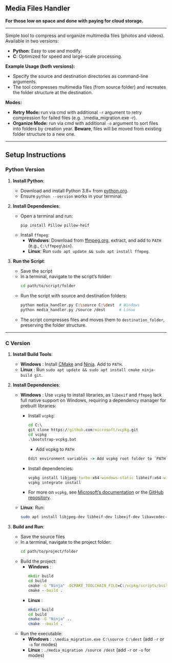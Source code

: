 ## Media Files Handler

**For those low on space and done with paying for cloud storage.** 

---

Simple tool to compress and organize multimedia files (photos and videos). Available in two versions:  
- **Python**: Easy to use and modify.  
- **C**: Optimized for speed and large-scale processing.

**Example Usage (both versions):** 

- Specify the source and destination directories as command-line arguments.  
- The tool compresses multimedia files (from source folder) and recreates the folder structure at the destination.

**Modes:** 

- **Retry Mode:** run via cmd with additional `-r` argument to retry compression for failed files (e.g. .\media_migration.exe -r).
- **Organize Mode:** run via cmd with additional `-o` argument to sort files into folders by creation year. **Beware**, files will be moved from existing folder structure to a new one. 

---

## Setup Instructions

### Python Version

1. **Install Python**:  
   - Download and install Python 3.8+ from [python.org](https://www.python.org/downloads/).  
   - Ensure `python --version` works in your terminal.

2. **Install Dependencies**:  
   - Open a terminal and run:  
     ```bash
     pip install Pillow pillow-heif
     ```  
   - Install `ffmpeg`:  
     - **Windows**: Download from [ffmpeg.org](https://ffmpeg.org/download.html), extract, and add to `PATH` (e.g., `C:\ffmpeg\bin`).  
     - **Linux**: Run `sudo apt update && sudo apt install ffmpeg`.

3. **Run the Script**:  
   - Save the script
   - In a terminal, navigate to the script’s folder:  
     ```bash
     cd path/to/script/folder
     ```  
   - Run the script with source and destination folders:  
     ```bash
     python media_handler.py C:\source C:\dest  # Windows
     python media_handler.py /source /dest      # Linux
     ```  
   - The script compresses files and moves them to `destination_folder`, preserving the folder structure.

---

### C Version

1. **Install Build Tools**:  
   - **Windows** : Install [CMake](https://cmake.org/download/) and [Ninja](https://ninja-build.org/). Add to `PATH`.  
   - **Linux** : Run `sudo apt update && sudo apt install cmake ninja-build git`.

2. **Install Dependencies**:  
   - **Windows** : Use `vcpkg` to install libraries, as `libexif` and `ffmpeg` lack full native support on Windows, requiring a dependency manager for prebuilt libraries:  
     - Install `vcpkg`:  
       ```cmd
       cd C:\
       git clone https://github.com/microsoft/vcpkg.git
       cd vcpkg
       .\bootstrap-vcpkg.bat
       ```
       - Add vcpkg to `PATH`
       ```cmd
       Edit environment variables -> Add vcpkg root folder to `PATH` (e.g. C:\vcpkg)
       ```

     - Install dependencies:  
       ```cmd
       vcpkg install libjpeg-turbo:x64-windows-static libheif:x64-windows-static libexif:x64-windows-static ffmpeg:x64-windows-static libpng:x64-windows
       vcpkg integrate install
       ```  
     - For more on `vcpkg`, see [Microsoft’s documentation](https://learn.microsoft.com/en-us/vcpkg/) or the [GitHub repository](https://github.com/microsoft/vcpkg).  
   - **Linux**: Run:  
     ```bash
     sudo apt install libjpeg-dev libheif-dev libexif-dev libavcodec-dev libavformat-dev libavutil-dev libswscale-dev libpng-dev
     ```

3. **Build and Run**:  
   - Save the source files
   - In a terminal, navigate to the project folder:  
     ```bash
     cd path/to/project/folder
     ```  
   - Build the project:  
     - **Windows** :  
       ```cmd
       mkdir build
       cd build
       cmake -G "Ninja" -DCMAKE_TOOLCHAIN_FILE=C:/vcpkg/scripts/buildsystems/vcpkg.cmake ..
       cmake --build .
       ```  
     - **Linux** :  
       ```bash
       mkdir build
       cd build
       cmake -G "Ninja" ..
       cmake --build .
       ```  
   - Run the executable:  
     - **Windows** : `.\media_migration.exe C:\source C:\dest` (add `-r` or `-o` for modes)  
     - **Linux** : `./media_migration /source /dest` (add `-r` or `-o` for modes)
